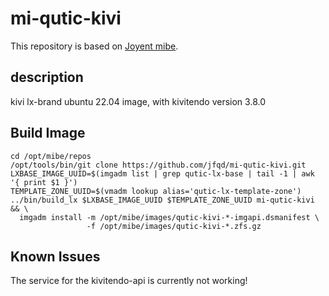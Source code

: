# mi-qutic-kivi

This repository is based on [Joyent mibe](https://github.com/jfqd/mibe).

## description

kivi lx-brand ubuntu 22.04 image, with kivitendo version 3.8.0

## Build Image

```
cd /opt/mibe/repos
/opt/tools/bin/git clone https://github.com/jfqd/mi-qutic-kivi.git
LXBASE_IMAGE_UUID=$(imgadm list | grep qutic-lx-base | tail -1 | awk '{ print $1 }')
TEMPLATE_ZONE_UUID=$(vmadm lookup alias='qutic-lx-template-zone')
../bin/build_lx $LXBASE_IMAGE_UUID $TEMPLATE_ZONE_UUID mi-qutic-kivi && \
  imgadm install -m /opt/mibe/images/qutic-kivi-*-imgapi.dsmanifest \ 
                 -f /opt/mibe/images/qutic-kivi-*.zfs.gz
```

## Known Issues

The service for the kivitendo-api is currently not working!
